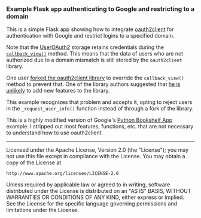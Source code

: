 ### Example Flask app authenticating to Google and restricting to a domain

This is a simple Flask app showing how to integrate [oauth2client](https://oauth2client.readthedocs.io/en/latest/index.html) for authentication with Google and restrict logins to a specified domain.

Note that the [UserOAuth2](https://oauth2client.readthedocs.io/en/latest/source/oauth2client.contrib.flask_util.html#oauth2client.contrib.flask_util.UserOAuth2) storage retains credentials during the [`callback_view()`](https://oauth2client.readthedocs.io/en/latest/source/oauth2client.contrib.flask_util.html#oauth2client.contrib.flask_util.UserOAuth2.callback_view) method. This means that the data of users who are not authorized due to a domain mismatch is still stored by the `oauth2client` library. 

One user [forked the oauth2client library](https://github.com/google/oauth2client/issues/677#issuecomment-262074257) to override the `callback_view()` method to prevent that. One of the library authors suggested that [he is unlikely](https://github.com/google/oauth2client/issues/677#issuecomment-290448996) to add new features to the library. 

This example recognizes that problem and accepts it, opting to reject users in the `_request_user_info()` function instead of through a fork of the library.

This is a highly modified version of Google's [Python Bookshelf App](https://cloud.google.com/python/getting-started/tutorial-app) example. I stripped out most features, functions, etc. that are not necessary to understand how to use oauth2client. 


----

Licensed under the Apache License, Version 2.0 (the "License");
you may not use this file except in compliance with the License.
You may obtain a copy of the License at

    http://www.apache.org/licenses/LICENSE-2.0

Unless required by applicable law or agreed to in writing, software
distributed under the License is distributed on an "AS IS" BASIS,
WITHOUT WARRANTIES OR CONDITIONS OF ANY KIND, either express or implied.
See the License for the specific language governing permissions and
limitations under the License.
